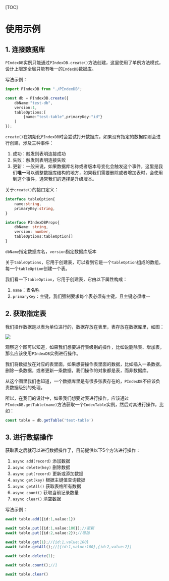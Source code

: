 [TOC]

# 使用示例
## 1. 连接数据库
`PIndexDB`实例只能通过`PIndexDB.create()`方法创建，这里使用了单例方法模式，设计上限定全局只能有唯一的`IndexDB`数据库。

写法示例：
```ts
import PIndexDB from "./PIndexDB";

const db = PIndexDB.create({
    dbName:"test-db",
    version:1,
    tableOptions:[
        {name:"test-table",primaryKey:"id"}
    ]
});
```

`create()`在初始化`PIndexDB`时会尝试打开数据库，如果没有指定的数据库则会进行创建，涉及三种事件：
1. 成功：触发则表明连接成功
2. 失败：触发则表明连接失败
3. 更新：一般来说，如果数据库名称或者版本号变化会触发这个事件，这里是我们**唯一**可以调整数据库结构的地方，如果我们需要删除或者增加表时，会使用到这个事件，通常我们的选择是升级版本。

关于`create()`的接口定义：
```ts
interface tableOption{
    name:string,
    primaryKey:string,
}

interface PIndexDBProps{
    dbName: string,
    version: number,
    tableOptions:tableOption[]
}
```
`dbName`指定数据库名，`version`指定数据库版本

关于`tableOptions`，它用于创建表，可以看到它是一个`tableOption`组成的数组，每一个`tableOption`创建一个表。

我们看一下`tableOption`，它用于创建表，它由以下属性构成：
1. `name`：表名称
2. `primaryKey`：主键，我们强制要求每个表必须有主键，且主键必须唯一

## 2. 获取指定表
我们操作数据是以表为单位进行的，数据存放在表里，表存放在数据库里，如图：

![](https://pic.imgdb.cn/item/61b1cf612ab3f51d91d808f7.jpg)

观察这个图可以知道，如果我们想要进行表级别的操作，比如说删除表、增加表，那么应该使用`PIndexDB`实例进行操作。

我们将数据放在对应的表里面，如果想要操作表里面的数据，比如插入一条数据，删除一条数据，或者更新一条数据，我们操作的对象都是表，而非数据库。

从这个图里我们也知道，一个数据库里是有很多张表存在的，`PIndexDB`不应该负责数据级别的处理。

所以，在我们的设计中，如果我们想要对表进行操作，应该通过`PIndexDB.getTable(name)`方法获取一个`IndexTable`实例，然后对其进行操作，比如：
```ts
const table = db.getTable('test-table')
```

## 3. 进行数据操作
获取表之后就可以进行数据操作了，目前提供以下5个方法进行操作：
1. `async add(record)` 添加数据
2. `async delete(key)` 删除数据
3. `async put(record)` 更新或添加数据
4. `async get(key)` 根据主键值查询数据
5. `async getAll()` 获取表格所有数据
6. `async count()` 获取当前记录数量
7. `async clear()` 清空数据

写法示例：
```ts
await table.add({id:1,value:1})

await table.put({id:1,value:100});//更新
await table.put({id:2,value:2});//增加

await table.get(1);//{id:1,value:100}
await table.getAll();//[{id:1,value:100},{id:2,value:2}]

await table.delete(1);

await table.count();//1

await table.clear()
```
